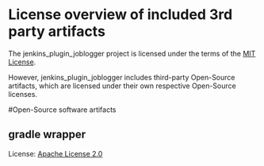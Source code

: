# License overview of included 3rd party artifacts

The jenkins_plugin_joblogger project is licensed under the terms of the [MIT License](LICENSE.md).

However, jenkins_plugin_joblogger includes third-party Open-Source artifacts, 
which are licensed under their own respective Open-Source licenses.

#Open-Source software artifacts
## gradle wrapper
License: [Apache License 2.0](https://github.com/gradle/gradle/blob/master/LICENSE)
